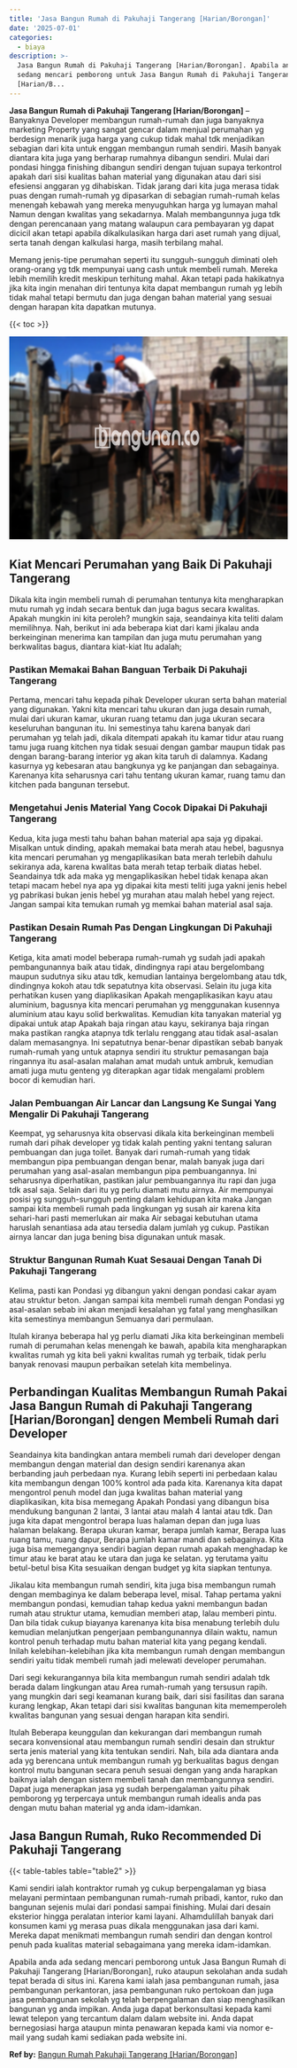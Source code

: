 ```yaml
---
title: 'Jasa Bangun Rumah di Pakuhaji Tangerang [Harian/Borongan]'
date: '2025-07-01'
categories:
  - biaya
description: >-
  Jasa Bangun Rumah di Pakuhaji Tangerang [Harian/Borongan]. Apabila anda ada
  sedang mencari pemborong untuk Jasa Bangun Rumah di Pakuhaji Tangerang
  [Harian/B...
---
```


**Jasa Bangun Rumah di Pakuhaji Tangerang \[Harian/Borongan\]** – Banyaknya Developer membangun rumah-rumah dan juga banyaknya marketing Property yang sangat gencar dalam menjual perumahan yg berdesign menarik juga harga yang cukup tidak mahal tdk menjadikan sebagian dari kita untuk enggan membangun rumah sendiri. Masih banyak diantara kita juga yang berharap rumahnya dibangun sendiri. Mulai dari pondasi hingga finishing dibangun sendiri dengan tujuan supaya terkontrol apakah dari sisi kualitas bahan material yang digunakan atau dari sisi efesiensi anggaran yg dihabiskan. Tidak jarang dari kita juga merasa tidak puas dengan rumah-rumah yg dipasarkan di sebagian rumah-rumah kelas menengah kebawah yang mereka menyuguhkan harga yg lumayan mahal Namun dengan kwalitas yang sekadarnya. Malah membangunnya juga tdk dengan perencanaan yang matang walaupun cara pembayaran yg dapat dicicil akan tetapi apabila dikalkulasikan harga dari aset rumah yang dijual, serta tanah dengan kalkulasi harga, masih terbilang mahal.

Memang jenis-tipe perumahan seperti itu sungguh-sungguh diminati oleh orang-orang yg tdk mempunyai uang cash untuk membeli rumah. Mereka lebih memilih kredit meskipun terhitung mahal. Akan tetapi pada hakikatnya jika kita ingin menahan diri tentunya kita dapat membangun rumah yg lebih tidak mahal tetapi bermutu dan juga dengan bahan material yang sesuai dengan harapan kita dapatkan mutunya.

{{< toc >}}

![Jasa Bangun Rumah di Pakuhaji Tangerang [Harian/Borongan]](/images/borong-bangunan-42.png)

## Kiat Mencari Perumahan yang Baik Di Pakuhaji Tangerang

Dikala kita ingin membeli rumah di perumahan tentunya kita mengharapkan mutu rumah yg indah secara bentuk dan juga bagus secara kwalitas. Apakah mungkin ini kita peroleh? mungkin saja, seandainya kita teliti dalam memilihnya. Nah, berikut ini ada beberapa kiat dari kami jikalau anda berkeinginan menerima kan tampilan dan juga mutu perumahan yang berkwalitas bagus, diantara kiat-kiat Itu adalah;

### Pastikan Memakai Bahan Banguan Terbaik Di Pakuhaji Tangerang

Pertama, mencari tahu kepada pihak Developer ukuran serta bahan material yang digunakan. Yakni kita mencari tahu ukuran dan juga desain rumah, mulai dari ukuran kamar, ukuran ruang tetamu dan juga ukuran secara keseluruhan bangunan itu. Ini semestinya tahu karena banyak dari perumahan yg telah jadi, dikala ditempati apakah itu kamar tidur atau ruang tamu juga ruang kitchen nya tidak sesuai dengan gambar maupun tidak pas dengan barang-barang interior yg akan kita taruh di dalamnya. Kadang kasurnya yg kebesaran atau bangkunya yg ke panjangan dan sebagainya. Karenanya kita seharusnya cari tahu tentang ukuran kamar, ruang tamu dan kitchen pada bangunan tersebut.

### Mengetahui Jenis Material Yang Cocok Dipakai Di Pakuhaji Tangerang

Kedua, kita juga mesti tahu bahan bahan material apa saja yg dipakai. Misalkan untuk dinding, apakah memakai bata merah atau hebel, bagusnya kita mencari perumahan yg mengaplikasikan bata merah terlebih dahulu sekiranya ada, karena kwalitas bata merah tetap terbaik diatas hebel. Seandainya tdk ada maka yg mengaplikasikan hebel tidak kenapa akan tetapi macam hebel nya apa yg dipakai kita mesti teliti juga yakni jenis hebel yg pabrikasi bukan jenis hebel yg murahan atau malah hebel yang reject. Jangan sampai kita temukan rumah yg memkai bahan material asal saja.

### Pastikan Desain Rumah Pas Dengan Lingkungan Di Pakuhaji Tangerang

Ketiga, kita amati model beberapa rumah-rumah yg sudah jadi apakah pembangunannya baik atau tidak, dindingnya rapi atau bergelombang maupun sudutnya siku atau tdk, kemudian lantainya bergelombang atau tdk, dindingnya kokoh atau tdk sepatutnya kita observasi. Selain itu juga kita perhatikan kusen yang diaplikasikan Apakah mengaplikasikan kayu atau aluminium, bagusnya kita mencari perumahan yg menggunakan kusennya aluminium atau kayu solid berkwalitas. Kemudian kita tanyakan material yg dipakai untuk atap Apakah baja ringan atau kayu, sekiranya baja ringan maka pastikan rangka atapnya tdk terlalu renggang atau tidak asal-asalan dalam memasangnya. Ini sepatutnya benar-benar dipastikan sebab banyak rumah-rumah yang untuk atapnya sendiri itu struktur pemasangan baja ringannya itu asal-asalan malahan amat mudah untuk ambruk, kemudian amati juga mutu genteng yg diterapkan agar tidak mengalami problem bocor di kemudian hari.

### Jalan Pembuangan Air Lancar dan Langsung Ke Sungai Yang Mengalir Di Pakuhaji Tangerang

Keempat, yg seharusnya kita observasi dikala kita berkeinginan membeli rumah dari pihak developer yg tidak kalah penting yakni tentang saluran pembuangan dan juga toilet. Banyak dari rumah-rumah yang tidak membangun pipa pembuangan dengan benar, malah banyak juga dari perumahan yang asal-asalan membangun pipa pembuangannya. Ini seharusnya diperhatikan, pastikan jalur pembuangannya itu rapi dan juga tdk asal saja. Selain dari itu yg perlu diamati mutu airnya. Air mempunyai posisi yg sungguh-sungguh penting dalam kehidupan kita maka Jangan sampai kita membeli rumah pada lingkungan yg susah air karena kita sehari-hari pasti memerlukan air maka Air sebagai kebutuhan utama haruslah senantiasa ada atau tersedia dalam jumlah yg cukup. Pastikan airnya lancar dan juga bening bisa digunakan untuk masak.

### Struktur Bangunan Rumah Kuat Sesauai Dengan Tanah Di Pakuhaji Tangerang

Kelima, pasti kan Pondasi yg dibangun yakni dengan pondasi cakar ayam atau struktur beton. Jangan sampai kita membeli rumah dengan Pondasi yg asal-asalan sebab ini akan menjadi kesalahan yg fatal yang menghasilkan kita semestinya membangun Semuanya dari permulaan.

Itulah kiranya beberapa hal yg perlu diamati Jika kita berkeinginan membeli rumah di perumahan kelas menengah ke bawah, apabila kita mengharapkan kwalitas rumah yg kita beli yakni kwalitas rumah yg terbaik, tidak perlu banyak renovasi maupun perbaikan setelah kita membelinya.

## Perbandingan Kualitas Membangun Rumah Pakai Jasa Bangun Rumah di Pakuhaji Tangerang \[Harian/Borongan\] dengen Membeli Rumah dari Developer

Seandainya kita bandingkan antara membeli rumah dari developer dengan membangun dengan material dan design sendiri karenanya akan berbanding jauh perbedaan nya. Kurang lebih seperti ini perbedaan kalau kita membangun dengan 100% kontrol ada pada kita. Karenanya kita dapat mengontrol penuh model dan juga kwalitas bahan material yang diaplikasikan, kita bisa memegang Apakah Pondasi yang dibangun bisa mendukung bangunan 2 lantai, 3 lantai atau malah 4 lantai atau tdk. Dan juga kita dapat mengontrol berapa luas halaman depan dan juga luas halaman belakang. Berapa ukuran kamar, berapa jumlah kamar, Berapa luas ruang tamu, ruang dapur, Berapa jumlah kamar mandi dan sebagainya. Kita juga bisa memegangnya sendiri bagian depan rumah apakah menghadap ke timur atau ke barat atau ke utara dan juga ke selatan. yg terutama yaitu betul-betul bisa Kita sesuaikan dengan budget yg kita siapkan tentunya.

Jikalau kita membangun rumah sendiri, kita juga bisa membangun rumah dengan membaginya ke dalam beberapa level, misal. Tahap pertama yakni membangun pondasi, kemudian tahap kedua yakni membangun badan rumah atau struktur utama, kemudian memberi atap, lalau memberi pintu. Dan bila tidak cukup biayanya karenanya kita bisa menabung terlebih dulu kemudian melanjutkan pengerjaan pembangunannya dilain waktu, namun kontrol penuh terhadap mutu bahan material kita yang pegang kendali. Inilah kelebihan-kelebihan jika kita membangun rumah dengan membangun sendiri yaitu tidak membeli rumah jadi melewati developer perumahan.

Dari segi kekurangannya bila kita membangun rumah sendiri adalah tdk berada dalam lingkungan atau Area rumah-rumah yang tersusun rapih. yang mungkin dari segi keamanan kurang baik, dari sisi fasilitas dan sarana kurang lengkap, Akan tetapi dari sisi kwalitas bangunan kita mememperoleh kwalitas bangunan yang sesuai dengan harapan kita sendiri.

Itulah Beberapa keunggulan dan kekurangan dari membangun rumah secara konvensional atau membangun rumah sendiri desain dan struktur serta jenis material yang kita tentukan sendiri. Nah, bila ada diantara anda ada yg berencana untuk membangun rumah yg berkualitas bagus dengan kontrol mutu bangunan secara penuh sesuai dengan yang anda harapkan baiknya ialah dengan sistem membeli tanah dan membangunnya sendiri. Dapat juga menerapkan jasa yg sudah berpengalaman yaitu pihak pemborong yg terpercaya untuk membangun rumah idealis anda pas dengan mutu bahan material yg anda idam-idamkan.

## Jasa Bangun Rumah, Ruko Recommended Di Pakuhaji Tangerang

{{< table-tables table="table2" >}}

Kami sendiri ialah kontraktor rumah yg cukup berpengalaman yg biasa melayani permintaan pembangunan rumah-rumah pribadi, kantor, ruko dan bangunan sejenis mulai dari pondasi sampai finishing. Mulai dari desain eksterior hingga peralatan interior kami layani. Alhamdulillah banyak dari konsumen kami yg merasa puas dikala menggunakan jasa dari kami. Mereka dapat menikmati membangun rumah sendiri dan dengan kontrol penuh pada kualitas material sebagaimana yang mereka idam-idamkan.

Apabila anda ada sedang mencari pemborong untuk Jasa Bangun Rumah di Pakuhaji Tangerang \[Harian/Borongan\], ruko ataupun sekolahan anda sudah tepat berada di situs ini. Karena kami ialah jasa pembangunan rumah, jasa pembangunan perkantoran, jasa pembangunan ruko pertokoan dan juga jasa pembangunan sekolah yg telah berpengalaman dan siap menghasilkan bangunan yg anda impikan. Anda juga dapat berkonsultasi kepada kami lewat telepon yang tercantum dalam dalam website ini. Anda dapat bernegosiasi harga ataupun minta penawaran kepada kami via nomor e-mail yang sudah kami sediakan pada website ini.

**Ref by:** [Bangun Rumah Pakuhaji Tangerang [Harian/Borongan]](https://id.wikipedia.org/wiki/Bangun)
